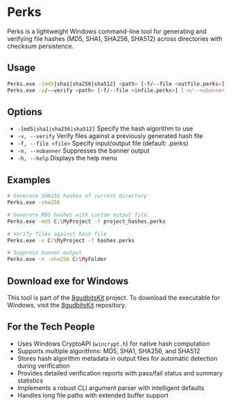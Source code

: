 # Perks

Perks is a lightweight Windows command-line tool for generating and verifying file hashes (MD5, SHA1, SHA256, SHA512) across directories with checksum persistence.

## Usage

```bash
Perks.exe -[md5|sha1|sha256|sha512] <path> [-f/--file <outfile.perks>] [-n/--nobanner]
Perks.exe -v/--verify <path> [-f/--file <infile.perks>] [-n/--nobanner]
```

## Options

- `-[md5|sha1|sha256|sha512]` Specify the hash algorithm to use
- `-v, --verify` Verify files against a previously generated hash file
- `-f, --file <file>` Specify input/output file (default: <algorithm>.perks)
- `-n, --nobanner` Suppresses the banner output
- `-h, --help` Displays the help menu

## Examples

```bash
# Generate SHA256 hashes of current directory
Perks.exe -sha256

# Generate MD5 hashes with custom output file
Perks.exe -md5 C:\MyProject -f project_hashes.perks

# Verify files against hash file
Perks.exe -v C:\MyProject -f hashes.perks

# Suppress banner output
Perks.exe -n -sha256 C:\MyFolder
```

## Download exe for Windows

This tool is part of the [8gudbitsKit](https://github.com/8gudbits/8gudbitsKit) project. To download the executable for Windows, visit the [8gudbitsKit](https://github.com/8gudbits/8gudbitsKit) repository.

## For the Tech People

- Uses Windows CryptoAPI (`wincrypt.h`) for native hash computation
- Supports multiple algorithms: MD5, SHA1, SHA256, and SHA512
- Stores hash algorithm metadata in output files for automatic detection during verification
- Provides detailed verification reports with pass/fail status and summary statistics
- Implements a robust CLI argument parser with intelligent defaults
- Handles long file paths with extended buffer support

